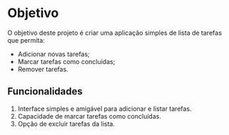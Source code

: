 # Objetivo
O objetivo deste projeto é criar uma aplicação simples de lista de tarefas que permita:  
- Adicionar novas tarefas;  
- Marcar tarefas como concluídas;  
- Remover tarefas.  

## Funcionalidades  
1. Interface simples e amigável para adicionar e listar tarefas.  
2. Capacidade de marcar tarefas como concluídas.  
3. Opção de excluir tarefas da lista.   

